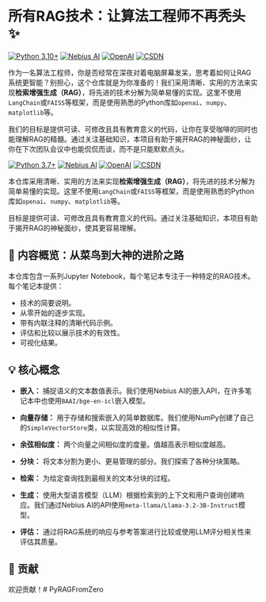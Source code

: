 # 所有RAG技术：让算法工程师不再秃头 ✨

[![Python 3.10+](https://img.shields.io/badge/python-3.10+-blue.svg)](https://www.python.org/downloads/release/python-31016/) [![Nebius AI](https://img.shields.io/badge/Nebius%20AI-API-brightgreen)](https://cloud.nebius.ai/services/llm-embedding) [![OpenAI](https://img.shields.io/badge/OpenAI-API-lightgrey)](https://openai.com/) [![CSDN](https://img.shields.io/badge/CSDN-Blog-black?logo=csdn)](https://lizheng.blog.csdn.net/)

作为一名算法工程师，你是否经常在深夜对着电脑屏幕发呆，思考着如何让RAG系统更智能？别担心，这个仓库就是为你准备的！我们采用清晰、实用的方法来实现**检索增强生成（RAG）**，将先进的技术分解为简单易懂的实现。这里不使用`LangChain`或`FAISS`等框架，而是使用熟悉的Python库如`openai`、`numpy`、`matplotlib`等。

我们的目标是提供可读、可修改且具有教育意义的代码，让你在享受咖啡的同时也能理解RAG的精髓。通过关注基础知识，本项目有助于揭开RAG的神秘面纱，让你在下次团队会议中也能侃侃而谈，而不是只能默默点头。

[![Python 3.7+](https://img.shields.io/badge/python-3.7+-blue.svg)](https://www.python.org/downloads/release/python-370/) [![Nebius AI](https://img.shields.io/badge/Nebius%20AI-API-brightgreen)](https://cloud.nebius.ai/services/llm-embedding) [![OpenAI](https://img.shields.io/badge/OpenAI-API-lightgrey)](https://openai.com/) [![CSDN](https://img.shields.io/badge/CSDN-Blog-black?logo=csdn)](https://lizheng.blog.csdn.net/)

本仓库采用清晰、实用的方法来实现**检索增强生成（RAG）**，将先进的技术分解为简单易懂的实现。这里不使用`LangChain`或`FAISS`等框架，而是使用熟悉的Python库如`openai`、`numpy`、`matplotlib`等。

目标是提供可读、可修改且具有教育意义的代码。通过关注基础知识，本项目有助于揭开RAG的神秘面纱，使其更容易理解。


## 🚀 内容概览：从菜鸟到大神的进阶之路

本仓库包含一系列Jupyter Notebook，每个笔记本专注于一种特定的RAG技术。每个笔记本提供：

*   技术的简要说明。
*   从零开始的逐步实现。
*   带有内联注释的清晰代码示例。
*   评估和比较以展示技术的有效性。
*   可视化结果。



## 💡 核心概念

*   **嵌入：**  捕捉语义的文本数值表示。我们使用Nebius AI的嵌入API，在许多笔记本中也使用`BAAI/bge-en-icl`嵌入模型。

*   **向量存储：**  用于存储和搜索嵌入的简单数据库。我们使用NumPy创建了自己的`SimpleVectorStore`类，以实现高效的相似性计算。

*   **余弦相似度：**  两个向量之间相似度的度量。值越高表示相似度越高。

*   **分块：**  将文本分割为更小、更易管理的部分。我们探索了各种分块策略。

*   **检索：**  为给定查询找到最相关的文本分块的过程。

*   **生成：**  使用大型语言模型（LLM）根据检索到的上下文和用户查询创建响应。我们通过Nebius AI的API使用`meta-llama/Llama-3.2-3B-Instruct`模型。

*   **评估：**  通过将RAG系统的响应与参考答案进行比较或使用LLM评分相关性来评估其质量。

## 🤝 贡献

欢迎贡献！# PyRAGFromZero
